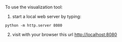To use the visualization tool:

1) start a local web server by typing:

```python -m http.server 8080```

2) visit with your browser this url [http://localhost:8080](http://localhost:8080)
